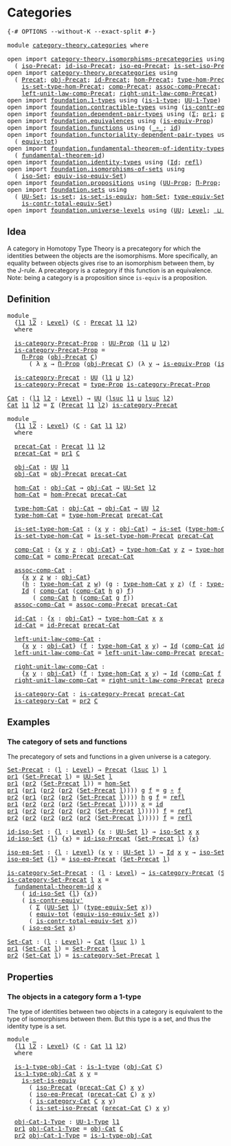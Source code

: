 # Categories

<pre class="Agda"><a id="23" class="Symbol">{-#</a> <a id="27" class="Keyword">OPTIONS</a> <a id="35" class="Pragma">--without-K</a> <a id="47" class="Pragma">--exact-split</a> <a id="61" class="Symbol">#-}</a>

<a id="66" class="Keyword">module</a> <a id="73" href="category-theory.categories.html" class="Module">category-theory.categories</a> <a id="100" class="Keyword">where</a>

<a id="107" class="Keyword">open</a> <a id="112" class="Keyword">import</a> <a id="119" href="category-theory.isomorphisms-precategories.html" class="Module">category-theory.isomorphisms-precategories</a> <a id="162" class="Keyword">using</a>
  <a id="170" class="Symbol">(</a> <a id="172" href="category-theory.isomorphisms-precategories.html#1426" class="Function">iso-Precat</a><a id="182" class="Symbol">;</a> <a id="184" href="category-theory.isomorphisms-precategories.html#2068" class="Function">id-iso-Precat</a><a id="197" class="Symbol">;</a> <a id="199" href="category-theory.isomorphisms-precategories.html#2501" class="Function">iso-eq-Precat</a><a id="212" class="Symbol">;</a> <a id="214" href="category-theory.isomorphisms-precategories.html#4373" class="Function">is-set-iso-Precat</a><a id="231" class="Symbol">)</a>
<a id="233" class="Keyword">open</a> <a id="238" class="Keyword">import</a> <a id="245" href="category-theory.precategories.html" class="Module">category-theory.precategories</a> <a id="275" class="Keyword">using</a>
  <a id="283" class="Symbol">(</a> <a id="285" href="category-theory.precategories.html#2242" class="Function">Precat</a><a id="291" class="Symbol">;</a> <a id="293" href="category-theory.precategories.html#2555" class="Function">obj-Precat</a><a id="303" class="Symbol">;</a> <a id="305" href="category-theory.precategories.html#3789" class="Function">id-Precat</a><a id="314" class="Symbol">;</a> <a id="316" href="category-theory.precategories.html#2600" class="Function">hom-Precat</a><a id="326" class="Symbol">;</a> <a id="328" href="category-theory.precategories.html#2674" class="Function">type-hom-Precat</a><a id="343" class="Symbol">;</a>
    <a id="349" href="category-theory.precategories.html#2772" class="Function">is-set-type-hom-Precat</a><a id="371" class="Symbol">;</a> <a id="373" href="category-theory.precategories.html#3056" class="Function">comp-Precat</a><a id="384" class="Symbol">;</a> <a id="386" href="category-theory.precategories.html#3361" class="Function">assoc-comp-Precat</a><a id="403" class="Symbol">;</a>
    <a id="409" href="category-theory.precategories.html#3884" class="Function">left-unit-law-comp-Precat</a><a id="434" class="Symbol">;</a> <a id="436" href="category-theory.precategories.html#4058" class="Function">right-unit-law-comp-Precat</a><a id="462" class="Symbol">)</a>
<a id="464" class="Keyword">open</a> <a id="469" class="Keyword">import</a> <a id="476" href="foundation.1-types.html" class="Module">foundation.1-types</a> <a id="495" class="Keyword">using</a> <a id="501" class="Symbol">(</a><a id="502" href="foundation-core.1-types.html#654" class="Function">is-1-type</a><a id="511" class="Symbol">;</a> <a id="513" href="foundation-core.1-types.html#720" class="Function">UU-1-Type</a><a id="522" class="Symbol">)</a>
<a id="524" class="Keyword">open</a> <a id="529" class="Keyword">import</a> <a id="536" href="foundation.contractible-types.html" class="Module">foundation.contractible-types</a> <a id="566" class="Keyword">using</a> <a id="572" class="Symbol">(</a><a id="573" href="foundation-core.contractible-types.html#3739" class="Function">is-contr-equiv&#39;</a><a id="588" class="Symbol">)</a>
<a id="590" class="Keyword">open</a> <a id="595" class="Keyword">import</a> <a id="602" href="foundation.dependent-pair-types.html" class="Module">foundation.dependent-pair-types</a> <a id="634" class="Keyword">using</a> <a id="640" class="Symbol">(</a><a id="641" href="foundation-core.dependent-pair-types.html#502" class="Record">Σ</a><a id="642" class="Symbol">;</a> <a id="644" href="foundation-core.dependent-pair-types.html#592" class="Field">pr1</a><a id="647" class="Symbol">;</a> <a id="649" href="foundation-core.dependent-pair-types.html#604" class="Field">pr2</a><a id="652" class="Symbol">)</a>
<a id="654" class="Keyword">open</a> <a id="659" class="Keyword">import</a> <a id="666" href="foundation.equivalences.html" class="Module">foundation.equivalences</a> <a id="690" class="Keyword">using</a> <a id="696" class="Symbol">(</a><a id="697" href="foundation.equivalences.html#13573" class="Function">is-equiv-Prop</a><a id="710" class="Symbol">)</a>
<a id="712" class="Keyword">open</a> <a id="717" class="Keyword">import</a> <a id="724" href="foundation.functions.html" class="Module">foundation.functions</a> <a id="745" class="Keyword">using</a> <a id="751" class="Symbol">(</a><a id="752" href="foundation-core.functions.html#407" class="Function Operator">_∘_</a><a id="755" class="Symbol">;</a> <a id="757" href="foundation-core.functions.html#309" class="Function">id</a><a id="759" class="Symbol">)</a>
<a id="761" class="Keyword">open</a> <a id="766" class="Keyword">import</a> <a id="773" href="foundation.functoriality-dependent-pair-types.html" class="Module">foundation.functoriality-dependent-pair-types</a> <a id="819" class="Keyword">using</a>
  <a id="827" class="Symbol">(</a> <a id="829" href="foundation-core.functoriality-dependent-pair-types.html#6804" class="Function">equiv-tot</a><a id="838" class="Symbol">)</a>
<a id="840" class="Keyword">open</a> <a id="845" class="Keyword">import</a> <a id="852" href="foundation.fundamental-theorem-of-identity-types.html" class="Module">foundation.fundamental-theorem-of-identity-types</a> <a id="901" class="Keyword">using</a>
  <a id="909" class="Symbol">(</a> <a id="911" href="foundation-core.fundamental-theorem-of-identity-types.html#1888" class="Function">fundamental-theorem-id</a><a id="933" class="Symbol">)</a>
<a id="935" class="Keyword">open</a> <a id="940" class="Keyword">import</a> <a id="947" href="foundation.identity-types.html" class="Module">foundation.identity-types</a> <a id="973" class="Keyword">using</a> <a id="979" class="Symbol">(</a><a id="980" href="foundation-core.identity-types.html#641" class="Datatype">Id</a><a id="982" class="Symbol">;</a> <a id="984" href="foundation-core.identity-types.html#694" class="InductiveConstructor">refl</a><a id="988" class="Symbol">)</a>
<a id="990" class="Keyword">open</a> <a id="995" class="Keyword">import</a> <a id="1002" href="foundation.isomorphisms-of-sets.html" class="Module">foundation.isomorphisms-of-sets</a> <a id="1034" class="Keyword">using</a>
  <a id="1042" class="Symbol">(</a> <a id="1044" href="foundation.isomorphisms-of-sets.html#1361" class="Function">iso-Set</a><a id="1051" class="Symbol">;</a> <a id="1053" href="foundation.isomorphisms-of-sets.html#3013" class="Function">equiv-iso-equiv-Set</a><a id="1072" class="Symbol">)</a>
<a id="1074" class="Keyword">open</a> <a id="1079" class="Keyword">import</a> <a id="1086" href="foundation.propositions.html" class="Module">foundation.propositions</a> <a id="1110" class="Keyword">using</a> <a id="1116" class="Symbol">(</a><a id="1117" href="foundation-core.propositions.html#1322" class="Function">UU-Prop</a><a id="1124" class="Symbol">;</a> <a id="1126" href="foundation.propositions.html#1941" class="Function">Π-Prop</a><a id="1132" class="Symbol">;</a> <a id="1134" href="foundation-core.propositions.html#1424" class="Function">type-Prop</a><a id="1143" class="Symbol">)</a>
<a id="1145" class="Keyword">open</a> <a id="1150" class="Keyword">import</a> <a id="1157" href="foundation.sets.html" class="Module">foundation.sets</a> <a id="1173" class="Keyword">using</a>
  <a id="1181" class="Symbol">(</a> <a id="1183" href="foundation-core.sets.html#1177" class="Function">UU-Set</a><a id="1189" class="Symbol">;</a> <a id="1191" href="foundation-core.sets.html#1099" class="Function">is-set</a><a id="1197" class="Symbol">;</a> <a id="1199" href="foundation-core.sets.html#3234" class="Function">is-set-is-equiv</a><a id="1214" class="Symbol">;</a> <a id="1216" href="foundation.sets.html#3908" class="Function">hom-Set</a><a id="1223" class="Symbol">;</a> <a id="1225" href="foundation.sets.html#4543" class="Function">type-equiv-Set</a><a id="1239" class="Symbol">;</a>
    <a id="1245" href="foundation.sets.html#5028" class="Function">is-contr-total-equiv-Set</a><a id="1269" class="Symbol">)</a>
<a id="1271" class="Keyword">open</a> <a id="1276" class="Keyword">import</a> <a id="1283" href="foundation.universe-levels.html" class="Module">foundation.universe-levels</a> <a id="1310" class="Keyword">using</a> <a id="1316" class="Symbol">(</a><a id="1317" href="foundation-core.universe-levels.html#222" class="Primitive">UU</a><a id="1319" class="Symbol">;</a> <a id="1321" href="Agda.Primitive.html#597" class="Postulate">Level</a><a id="1326" class="Symbol">;</a> <a id="1328" href="Agda.Primitive.html#810" class="Primitive Operator">_⊔_</a><a id="1331" class="Symbol">;</a> <a id="1333" href="Agda.Primitive.html#780" class="Primitive">lsuc</a><a id="1337" class="Symbol">)</a>
</pre>
## Idea

A category in Homotopy Type Theory is a precategory for which the identities between the objects are the isomorphisms. More specifically, an equality between objects gives rise to an isomorphism between them, by the J-rule. A precategory is a category if this function is an equivalence. Note: being a category is a proposition since `is-equiv` is a proposition.

## Definition

<pre class="Agda"><a id="1740" class="Keyword">module</a> <a id="1747" href="category-theory.categories.html#1747" class="Module">_</a>
  <a id="1751" class="Symbol">{</a><a id="1752" href="category-theory.categories.html#1752" class="Bound">l1</a> <a id="1755" href="category-theory.categories.html#1755" class="Bound">l2</a> <a id="1758" class="Symbol">:</a> <a id="1760" href="Agda.Primitive.html#597" class="Postulate">Level</a><a id="1765" class="Symbol">}</a> <a id="1767" class="Symbol">(</a><a id="1768" href="category-theory.categories.html#1768" class="Bound">C</a> <a id="1770" class="Symbol">:</a> <a id="1772" href="category-theory.precategories.html#2242" class="Function">Precat</a> <a id="1779" href="category-theory.categories.html#1752" class="Bound">l1</a> <a id="1782" href="category-theory.categories.html#1755" class="Bound">l2</a><a id="1784" class="Symbol">)</a>
  <a id="1788" class="Keyword">where</a>

  <a id="1797" href="category-theory.categories.html#1797" class="Function">is-category-Precat-Prop</a> <a id="1821" class="Symbol">:</a> <a id="1823" href="foundation-core.propositions.html#1322" class="Function">UU-Prop</a> <a id="1831" class="Symbol">(</a><a id="1832" href="category-theory.categories.html#1752" class="Bound">l1</a> <a id="1835" href="Agda.Primitive.html#810" class="Primitive Operator">⊔</a> <a id="1837" href="category-theory.categories.html#1755" class="Bound">l2</a><a id="1839" class="Symbol">)</a>
  <a id="1843" href="category-theory.categories.html#1797" class="Function">is-category-Precat-Prop</a> <a id="1867" class="Symbol">=</a>
    <a id="1873" href="foundation.propositions.html#1941" class="Function">Π-Prop</a> <a id="1880" class="Symbol">(</a><a id="1881" href="category-theory.precategories.html#2555" class="Function">obj-Precat</a> <a id="1892" href="category-theory.categories.html#1768" class="Bound">C</a><a id="1893" class="Symbol">)</a>
      <a id="1901" class="Symbol">(</a> <a id="1903" class="Symbol">λ</a> <a id="1905" href="category-theory.categories.html#1905" class="Bound">x</a> <a id="1907" class="Symbol">→</a> <a id="1909" href="foundation.propositions.html#1941" class="Function">Π-Prop</a> <a id="1916" class="Symbol">(</a><a id="1917" href="category-theory.precategories.html#2555" class="Function">obj-Precat</a> <a id="1928" href="category-theory.categories.html#1768" class="Bound">C</a><a id="1929" class="Symbol">)</a> <a id="1931" class="Symbol">(λ</a> <a id="1934" href="category-theory.categories.html#1934" class="Bound">y</a> <a id="1936" class="Symbol">→</a> <a id="1938" href="foundation.equivalences.html#13573" class="Function">is-equiv-Prop</a> <a id="1952" class="Symbol">(</a><a id="1953" href="category-theory.isomorphisms-precategories.html#2501" class="Function">iso-eq-Precat</a> <a id="1967" href="category-theory.categories.html#1768" class="Bound">C</a> <a id="1969" href="category-theory.categories.html#1905" class="Bound">x</a> <a id="1971" href="category-theory.categories.html#1934" class="Bound">y</a><a id="1972" class="Symbol">)))</a>

  <a id="1979" href="category-theory.categories.html#1979" class="Function">is-category-Precat</a> <a id="1998" class="Symbol">:</a> <a id="2000" href="foundation-core.universe-levels.html#222" class="Primitive">UU</a> <a id="2003" class="Symbol">(</a><a id="2004" href="category-theory.categories.html#1752" class="Bound">l1</a> <a id="2007" href="Agda.Primitive.html#810" class="Primitive Operator">⊔</a> <a id="2009" href="category-theory.categories.html#1755" class="Bound">l2</a><a id="2011" class="Symbol">)</a>
  <a id="2015" href="category-theory.categories.html#1979" class="Function">is-category-Precat</a> <a id="2034" class="Symbol">=</a> <a id="2036" href="foundation-core.propositions.html#1424" class="Function">type-Prop</a> <a id="2046" href="category-theory.categories.html#1797" class="Function">is-category-Precat-Prop</a>

<a id="Cat"></a><a id="2071" href="category-theory.categories.html#2071" class="Function">Cat</a> <a id="2075" class="Symbol">:</a> <a id="2077" class="Symbol">(</a><a id="2078" href="category-theory.categories.html#2078" class="Bound">l1</a> <a id="2081" href="category-theory.categories.html#2081" class="Bound">l2</a> <a id="2084" class="Symbol">:</a> <a id="2086" href="Agda.Primitive.html#597" class="Postulate">Level</a><a id="2091" class="Symbol">)</a> <a id="2093" class="Symbol">→</a> <a id="2095" href="foundation-core.universe-levels.html#222" class="Primitive">UU</a> <a id="2098" class="Symbol">(</a><a id="2099" href="Agda.Primitive.html#780" class="Primitive">lsuc</a> <a id="2104" href="category-theory.categories.html#2078" class="Bound">l1</a> <a id="2107" href="Agda.Primitive.html#810" class="Primitive Operator">⊔</a> <a id="2109" href="Agda.Primitive.html#780" class="Primitive">lsuc</a> <a id="2114" href="category-theory.categories.html#2081" class="Bound">l2</a><a id="2116" class="Symbol">)</a>
<a id="2118" href="category-theory.categories.html#2071" class="Function">Cat</a> <a id="2122" href="category-theory.categories.html#2122" class="Bound">l1</a> <a id="2125" href="category-theory.categories.html#2125" class="Bound">l2</a> <a id="2128" class="Symbol">=</a> <a id="2130" href="foundation-core.dependent-pair-types.html#502" class="Record">Σ</a> <a id="2132" class="Symbol">(</a><a id="2133" href="category-theory.precategories.html#2242" class="Function">Precat</a> <a id="2140" href="category-theory.categories.html#2122" class="Bound">l1</a> <a id="2143" href="category-theory.categories.html#2125" class="Bound">l2</a><a id="2145" class="Symbol">)</a> <a id="2147" href="category-theory.categories.html#1979" class="Function">is-category-Precat</a>

<a id="2167" class="Keyword">module</a> <a id="2174" href="category-theory.categories.html#2174" class="Module">_</a>
  <a id="2178" class="Symbol">{</a><a id="2179" href="category-theory.categories.html#2179" class="Bound">l1</a> <a id="2182" href="category-theory.categories.html#2182" class="Bound">l2</a> <a id="2185" class="Symbol">:</a> <a id="2187" href="Agda.Primitive.html#597" class="Postulate">Level</a><a id="2192" class="Symbol">}</a> <a id="2194" class="Symbol">(</a><a id="2195" href="category-theory.categories.html#2195" class="Bound">C</a> <a id="2197" class="Symbol">:</a> <a id="2199" href="category-theory.categories.html#2071" class="Function">Cat</a> <a id="2203" href="category-theory.categories.html#2179" class="Bound">l1</a> <a id="2206" href="category-theory.categories.html#2182" class="Bound">l2</a><a id="2208" class="Symbol">)</a>
  <a id="2212" class="Keyword">where</a>

  <a id="2221" href="category-theory.categories.html#2221" class="Function">precat-Cat</a> <a id="2232" class="Symbol">:</a> <a id="2234" href="category-theory.precategories.html#2242" class="Function">Precat</a> <a id="2241" href="category-theory.categories.html#2179" class="Bound">l1</a> <a id="2244" href="category-theory.categories.html#2182" class="Bound">l2</a>
  <a id="2249" href="category-theory.categories.html#2221" class="Function">precat-Cat</a> <a id="2260" class="Symbol">=</a> <a id="2262" href="foundation-core.dependent-pair-types.html#592" class="Field">pr1</a> <a id="2266" href="category-theory.categories.html#2195" class="Bound">C</a>

  <a id="2271" href="category-theory.categories.html#2271" class="Function">obj-Cat</a> <a id="2279" class="Symbol">:</a> <a id="2281" href="foundation-core.universe-levels.html#222" class="Primitive">UU</a> <a id="2284" href="category-theory.categories.html#2179" class="Bound">l1</a>
  <a id="2289" href="category-theory.categories.html#2271" class="Function">obj-Cat</a> <a id="2297" class="Symbol">=</a> <a id="2299" href="category-theory.precategories.html#2555" class="Function">obj-Precat</a> <a id="2310" href="category-theory.categories.html#2221" class="Function">precat-Cat</a>

  <a id="2324" href="category-theory.categories.html#2324" class="Function">hom-Cat</a> <a id="2332" class="Symbol">:</a> <a id="2334" href="category-theory.categories.html#2271" class="Function">obj-Cat</a> <a id="2342" class="Symbol">→</a> <a id="2344" href="category-theory.categories.html#2271" class="Function">obj-Cat</a> <a id="2352" class="Symbol">→</a> <a id="2354" href="foundation-core.sets.html#1177" class="Function">UU-Set</a> <a id="2361" href="category-theory.categories.html#2182" class="Bound">l2</a>
  <a id="2366" href="category-theory.categories.html#2324" class="Function">hom-Cat</a> <a id="2374" class="Symbol">=</a> <a id="2376" href="category-theory.precategories.html#2600" class="Function">hom-Precat</a> <a id="2387" href="category-theory.categories.html#2221" class="Function">precat-Cat</a>

  <a id="2401" href="category-theory.categories.html#2401" class="Function">type-hom-Cat</a> <a id="2414" class="Symbol">:</a> <a id="2416" href="category-theory.categories.html#2271" class="Function">obj-Cat</a> <a id="2424" class="Symbol">→</a> <a id="2426" href="category-theory.categories.html#2271" class="Function">obj-Cat</a> <a id="2434" class="Symbol">→</a> <a id="2436" href="foundation-core.universe-levels.html#222" class="Primitive">UU</a> <a id="2439" href="category-theory.categories.html#2182" class="Bound">l2</a>
  <a id="2444" href="category-theory.categories.html#2401" class="Function">type-hom-Cat</a> <a id="2457" class="Symbol">=</a> <a id="2459" href="category-theory.precategories.html#2674" class="Function">type-hom-Precat</a> <a id="2475" href="category-theory.categories.html#2221" class="Function">precat-Cat</a>

  <a id="2489" href="category-theory.categories.html#2489" class="Function">is-set-type-hom-Cat</a> <a id="2509" class="Symbol">:</a> <a id="2511" class="Symbol">(</a><a id="2512" href="category-theory.categories.html#2512" class="Bound">x</a> <a id="2514" href="category-theory.categories.html#2514" class="Bound">y</a> <a id="2516" class="Symbol">:</a> <a id="2518" href="category-theory.categories.html#2271" class="Function">obj-Cat</a><a id="2525" class="Symbol">)</a> <a id="2527" class="Symbol">→</a> <a id="2529" href="foundation-core.sets.html#1099" class="Function">is-set</a> <a id="2536" class="Symbol">(</a><a id="2537" href="category-theory.categories.html#2401" class="Function">type-hom-Cat</a> <a id="2550" href="category-theory.categories.html#2512" class="Bound">x</a> <a id="2552" href="category-theory.categories.html#2514" class="Bound">y</a><a id="2553" class="Symbol">)</a>
  <a id="2557" href="category-theory.categories.html#2489" class="Function">is-set-type-hom-Cat</a> <a id="2577" class="Symbol">=</a> <a id="2579" href="category-theory.precategories.html#2772" class="Function">is-set-type-hom-Precat</a> <a id="2602" href="category-theory.categories.html#2221" class="Function">precat-Cat</a>

  <a id="2616" href="category-theory.categories.html#2616" class="Function">comp-Cat</a> <a id="2625" class="Symbol">:</a> <a id="2627" class="Symbol">{</a><a id="2628" href="category-theory.categories.html#2628" class="Bound">x</a> <a id="2630" href="category-theory.categories.html#2630" class="Bound">y</a> <a id="2632" href="category-theory.categories.html#2632" class="Bound">z</a> <a id="2634" class="Symbol">:</a> <a id="2636" href="category-theory.categories.html#2271" class="Function">obj-Cat</a><a id="2643" class="Symbol">}</a> <a id="2645" class="Symbol">→</a> <a id="2647" href="category-theory.categories.html#2401" class="Function">type-hom-Cat</a> <a id="2660" href="category-theory.categories.html#2630" class="Bound">y</a> <a id="2662" href="category-theory.categories.html#2632" class="Bound">z</a> <a id="2664" class="Symbol">→</a> <a id="2666" href="category-theory.categories.html#2401" class="Function">type-hom-Cat</a> <a id="2679" href="category-theory.categories.html#2628" class="Bound">x</a> <a id="2681" href="category-theory.categories.html#2630" class="Bound">y</a> <a id="2683" class="Symbol">→</a> <a id="2685" href="category-theory.categories.html#2401" class="Function">type-hom-Cat</a> <a id="2698" href="category-theory.categories.html#2628" class="Bound">x</a> <a id="2700" href="category-theory.categories.html#2632" class="Bound">z</a>
  <a id="2704" href="category-theory.categories.html#2616" class="Function">comp-Cat</a> <a id="2713" class="Symbol">=</a> <a id="2715" href="category-theory.precategories.html#3056" class="Function">comp-Precat</a> <a id="2727" href="category-theory.categories.html#2221" class="Function">precat-Cat</a>

  <a id="2741" href="category-theory.categories.html#2741" class="Function">assoc-comp-Cat</a> <a id="2756" class="Symbol">:</a>
    <a id="2762" class="Symbol">{</a><a id="2763" href="category-theory.categories.html#2763" class="Bound">x</a> <a id="2765" href="category-theory.categories.html#2765" class="Bound">y</a> <a id="2767" href="category-theory.categories.html#2767" class="Bound">z</a> <a id="2769" href="category-theory.categories.html#2769" class="Bound">w</a> <a id="2771" class="Symbol">:</a> <a id="2773" href="category-theory.categories.html#2271" class="Function">obj-Cat</a><a id="2780" class="Symbol">}</a>
    <a id="2786" class="Symbol">(</a><a id="2787" href="category-theory.categories.html#2787" class="Bound">h</a> <a id="2789" class="Symbol">:</a> <a id="2791" href="category-theory.categories.html#2401" class="Function">type-hom-Cat</a> <a id="2804" href="category-theory.categories.html#2767" class="Bound">z</a> <a id="2806" href="category-theory.categories.html#2769" class="Bound">w</a><a id="2807" class="Symbol">)</a> <a id="2809" class="Symbol">(</a><a id="2810" href="category-theory.categories.html#2810" class="Bound">g</a> <a id="2812" class="Symbol">:</a> <a id="2814" href="category-theory.categories.html#2401" class="Function">type-hom-Cat</a> <a id="2827" href="category-theory.categories.html#2765" class="Bound">y</a> <a id="2829" href="category-theory.categories.html#2767" class="Bound">z</a><a id="2830" class="Symbol">)</a> <a id="2832" class="Symbol">(</a><a id="2833" href="category-theory.categories.html#2833" class="Bound">f</a> <a id="2835" class="Symbol">:</a> <a id="2837" href="category-theory.categories.html#2401" class="Function">type-hom-Cat</a> <a id="2850" href="category-theory.categories.html#2763" class="Bound">x</a> <a id="2852" href="category-theory.categories.html#2765" class="Bound">y</a><a id="2853" class="Symbol">)</a> <a id="2855" class="Symbol">→</a>
    <a id="2861" href="foundation-core.identity-types.html#641" class="Datatype">Id</a> <a id="2864" class="Symbol">(</a> <a id="2866" href="category-theory.categories.html#2616" class="Function">comp-Cat</a> <a id="2875" class="Symbol">(</a><a id="2876" href="category-theory.categories.html#2616" class="Function">comp-Cat</a> <a id="2885" href="category-theory.categories.html#2787" class="Bound">h</a> <a id="2887" href="category-theory.categories.html#2810" class="Bound">g</a><a id="2888" class="Symbol">)</a> <a id="2890" href="category-theory.categories.html#2833" class="Bound">f</a><a id="2891" class="Symbol">)</a>
       <a id="2900" class="Symbol">(</a> <a id="2902" href="category-theory.categories.html#2616" class="Function">comp-Cat</a> <a id="2911" href="category-theory.categories.html#2787" class="Bound">h</a> <a id="2913" class="Symbol">(</a><a id="2914" href="category-theory.categories.html#2616" class="Function">comp-Cat</a> <a id="2923" href="category-theory.categories.html#2810" class="Bound">g</a> <a id="2925" href="category-theory.categories.html#2833" class="Bound">f</a><a id="2926" class="Symbol">))</a>
  <a id="2931" href="category-theory.categories.html#2741" class="Function">assoc-comp-Cat</a> <a id="2946" class="Symbol">=</a> <a id="2948" href="category-theory.precategories.html#3361" class="Function">assoc-comp-Precat</a> <a id="2966" href="category-theory.categories.html#2221" class="Function">precat-Cat</a>

  <a id="2980" href="category-theory.categories.html#2980" class="Function">id-Cat</a> <a id="2987" class="Symbol">:</a> <a id="2989" class="Symbol">{</a><a id="2990" href="category-theory.categories.html#2990" class="Bound">x</a> <a id="2992" class="Symbol">:</a> <a id="2994" href="category-theory.categories.html#2271" class="Function">obj-Cat</a><a id="3001" class="Symbol">}</a> <a id="3003" class="Symbol">→</a> <a id="3005" href="category-theory.categories.html#2401" class="Function">type-hom-Cat</a> <a id="3018" href="category-theory.categories.html#2990" class="Bound">x</a> <a id="3020" href="category-theory.categories.html#2990" class="Bound">x</a>
  <a id="3024" href="category-theory.categories.html#2980" class="Function">id-Cat</a> <a id="3031" class="Symbol">=</a> <a id="3033" href="category-theory.precategories.html#3789" class="Function">id-Precat</a> <a id="3043" href="category-theory.categories.html#2221" class="Function">precat-Cat</a>

  <a id="3057" href="category-theory.categories.html#3057" class="Function">left-unit-law-comp-Cat</a> <a id="3080" class="Symbol">:</a>
    <a id="3086" class="Symbol">{</a><a id="3087" href="category-theory.categories.html#3087" class="Bound">x</a> <a id="3089" href="category-theory.categories.html#3089" class="Bound">y</a> <a id="3091" class="Symbol">:</a> <a id="3093" href="category-theory.categories.html#2271" class="Function">obj-Cat</a><a id="3100" class="Symbol">}</a> <a id="3102" class="Symbol">(</a><a id="3103" href="category-theory.categories.html#3103" class="Bound">f</a> <a id="3105" class="Symbol">:</a> <a id="3107" href="category-theory.categories.html#2401" class="Function">type-hom-Cat</a> <a id="3120" href="category-theory.categories.html#3087" class="Bound">x</a> <a id="3122" href="category-theory.categories.html#3089" class="Bound">y</a><a id="3123" class="Symbol">)</a> <a id="3125" class="Symbol">→</a> <a id="3127" href="foundation-core.identity-types.html#641" class="Datatype">Id</a> <a id="3130" class="Symbol">(</a><a id="3131" href="category-theory.categories.html#2616" class="Function">comp-Cat</a> <a id="3140" href="category-theory.categories.html#2980" class="Function">id-Cat</a> <a id="3147" href="category-theory.categories.html#3103" class="Bound">f</a><a id="3148" class="Symbol">)</a> <a id="3150" href="category-theory.categories.html#3103" class="Bound">f</a>
  <a id="3154" href="category-theory.categories.html#3057" class="Function">left-unit-law-comp-Cat</a> <a id="3177" class="Symbol">=</a> <a id="3179" href="category-theory.precategories.html#3884" class="Function">left-unit-law-comp-Precat</a> <a id="3205" href="category-theory.categories.html#2221" class="Function">precat-Cat</a>

  <a id="3219" href="category-theory.categories.html#3219" class="Function">right-unit-law-comp-Cat</a> <a id="3243" class="Symbol">:</a>
    <a id="3249" class="Symbol">{</a><a id="3250" href="category-theory.categories.html#3250" class="Bound">x</a> <a id="3252" href="category-theory.categories.html#3252" class="Bound">y</a> <a id="3254" class="Symbol">:</a> <a id="3256" href="category-theory.categories.html#2271" class="Function">obj-Cat</a><a id="3263" class="Symbol">}</a> <a id="3265" class="Symbol">(</a><a id="3266" href="category-theory.categories.html#3266" class="Bound">f</a> <a id="3268" class="Symbol">:</a> <a id="3270" href="category-theory.categories.html#2401" class="Function">type-hom-Cat</a> <a id="3283" href="category-theory.categories.html#3250" class="Bound">x</a> <a id="3285" href="category-theory.categories.html#3252" class="Bound">y</a><a id="3286" class="Symbol">)</a> <a id="3288" class="Symbol">→</a> <a id="3290" href="foundation-core.identity-types.html#641" class="Datatype">Id</a> <a id="3293" class="Symbol">(</a><a id="3294" href="category-theory.categories.html#2616" class="Function">comp-Cat</a> <a id="3303" href="category-theory.categories.html#3266" class="Bound">f</a> <a id="3305" href="category-theory.categories.html#2980" class="Function">id-Cat</a><a id="3311" class="Symbol">)</a> <a id="3313" href="category-theory.categories.html#3266" class="Bound">f</a>
  <a id="3317" href="category-theory.categories.html#3219" class="Function">right-unit-law-comp-Cat</a> <a id="3341" class="Symbol">=</a> <a id="3343" href="category-theory.precategories.html#4058" class="Function">right-unit-law-comp-Precat</a> <a id="3370" href="category-theory.categories.html#2221" class="Function">precat-Cat</a>

  <a id="3384" href="category-theory.categories.html#3384" class="Function">is-category-Cat</a> <a id="3400" class="Symbol">:</a> <a id="3402" href="category-theory.categories.html#1979" class="Function">is-category-Precat</a> <a id="3421" href="category-theory.categories.html#2221" class="Function">precat-Cat</a>
  <a id="3434" href="category-theory.categories.html#3384" class="Function">is-category-Cat</a> <a id="3450" class="Symbol">=</a> <a id="3452" href="foundation-core.dependent-pair-types.html#604" class="Field">pr2</a> <a id="3456" href="category-theory.categories.html#2195" class="Bound">C</a>
</pre>
## Examples

### The category of sets and functions

The precategory of sets and functions in a given universe is a category.

<pre class="Agda"><a id="Set-Precat"></a><a id="3598" href="category-theory.categories.html#3598" class="Function">Set-Precat</a> <a id="3609" class="Symbol">:</a> <a id="3611" class="Symbol">(</a><a id="3612" href="category-theory.categories.html#3612" class="Bound">l</a> <a id="3614" class="Symbol">:</a> <a id="3616" href="Agda.Primitive.html#597" class="Postulate">Level</a><a id="3621" class="Symbol">)</a> <a id="3623" class="Symbol">→</a> <a id="3625" href="category-theory.precategories.html#2242" class="Function">Precat</a> <a id="3632" class="Symbol">(</a><a id="3633" href="Agda.Primitive.html#780" class="Primitive">lsuc</a> <a id="3638" href="category-theory.categories.html#3612" class="Bound">l</a><a id="3639" class="Symbol">)</a> <a id="3641" href="category-theory.categories.html#3612" class="Bound">l</a>
<a id="3643" href="foundation-core.dependent-pair-types.html#592" class="Field">pr1</a> <a id="3647" class="Symbol">(</a><a id="3648" href="category-theory.categories.html#3598" class="Function">Set-Precat</a> <a id="3659" href="category-theory.categories.html#3659" class="Bound">l</a><a id="3660" class="Symbol">)</a> <a id="3662" class="Symbol">=</a> <a id="3664" href="foundation-core.sets.html#1177" class="Function">UU-Set</a> <a id="3671" href="category-theory.categories.html#3659" class="Bound">l</a>
<a id="3673" href="foundation-core.dependent-pair-types.html#592" class="Field">pr1</a> <a id="3677" class="Symbol">(</a><a id="3678" href="foundation-core.dependent-pair-types.html#604" class="Field">pr2</a> <a id="3682" class="Symbol">(</a><a id="3683" href="category-theory.categories.html#3598" class="Function">Set-Precat</a> <a id="3694" href="category-theory.categories.html#3694" class="Bound">l</a><a id="3695" class="Symbol">))</a> <a id="3698" class="Symbol">=</a> <a id="3700" href="foundation.sets.html#3908" class="Function">hom-Set</a>
<a id="3708" href="foundation-core.dependent-pair-types.html#592" class="Field">pr1</a> <a id="3712" class="Symbol">(</a><a id="3713" href="foundation-core.dependent-pair-types.html#592" class="Field">pr1</a> <a id="3717" class="Symbol">(</a><a id="3718" href="foundation-core.dependent-pair-types.html#604" class="Field">pr2</a> <a id="3722" class="Symbol">(</a><a id="3723" href="foundation-core.dependent-pair-types.html#604" class="Field">pr2</a> <a id="3727" class="Symbol">(</a><a id="3728" href="category-theory.categories.html#3598" class="Function">Set-Precat</a> <a id="3739" href="category-theory.categories.html#3739" class="Bound">l</a><a id="3740" class="Symbol">))))</a> <a id="3745" href="category-theory.categories.html#3745" class="Bound">g</a> <a id="3747" href="category-theory.categories.html#3747" class="Bound">f</a> <a id="3749" class="Symbol">=</a> <a id="3751" href="category-theory.categories.html#3745" class="Bound">g</a> <a id="3753" href="foundation-core.functions.html#407" class="Function Operator">∘</a> <a id="3755" href="category-theory.categories.html#3747" class="Bound">f</a>
<a id="3757" href="foundation-core.dependent-pair-types.html#604" class="Field">pr2</a> <a id="3761" class="Symbol">(</a><a id="3762" href="foundation-core.dependent-pair-types.html#592" class="Field">pr1</a> <a id="3766" class="Symbol">(</a><a id="3767" href="foundation-core.dependent-pair-types.html#604" class="Field">pr2</a> <a id="3771" class="Symbol">(</a><a id="3772" href="foundation-core.dependent-pair-types.html#604" class="Field">pr2</a> <a id="3776" class="Symbol">(</a><a id="3777" href="category-theory.categories.html#3598" class="Function">Set-Precat</a> <a id="3788" href="category-theory.categories.html#3788" class="Bound">l</a><a id="3789" class="Symbol">))))</a> <a id="3794" href="category-theory.categories.html#3794" class="Bound">h</a> <a id="3796" href="category-theory.categories.html#3796" class="Bound">g</a> <a id="3798" href="category-theory.categories.html#3798" class="Bound">f</a> <a id="3800" class="Symbol">=</a> <a id="3802" href="foundation-core.identity-types.html#694" class="InductiveConstructor">refl</a>
<a id="3807" href="foundation-core.dependent-pair-types.html#592" class="Field">pr1</a> <a id="3811" class="Symbol">(</a><a id="3812" href="foundation-core.dependent-pair-types.html#604" class="Field">pr2</a> <a id="3816" class="Symbol">(</a><a id="3817" href="foundation-core.dependent-pair-types.html#604" class="Field">pr2</a> <a id="3821" class="Symbol">(</a><a id="3822" href="foundation-core.dependent-pair-types.html#604" class="Field">pr2</a> <a id="3826" class="Symbol">(</a><a id="3827" href="category-theory.categories.html#3598" class="Function">Set-Precat</a> <a id="3838" href="category-theory.categories.html#3838" class="Bound">l</a><a id="3839" class="Symbol">))))</a> <a id="3844" href="category-theory.categories.html#3844" class="Bound">x</a> <a id="3846" class="Symbol">=</a> <a id="3848" href="foundation-core.functions.html#309" class="Function">id</a>
<a id="3851" href="foundation-core.dependent-pair-types.html#592" class="Field">pr1</a> <a id="3855" class="Symbol">(</a><a id="3856" href="foundation-core.dependent-pair-types.html#604" class="Field">pr2</a> <a id="3860" class="Symbol">(</a><a id="3861" href="foundation-core.dependent-pair-types.html#604" class="Field">pr2</a> <a id="3865" class="Symbol">(</a><a id="3866" href="foundation-core.dependent-pair-types.html#604" class="Field">pr2</a> <a id="3870" class="Symbol">(</a><a id="3871" href="foundation-core.dependent-pair-types.html#604" class="Field">pr2</a> <a id="3875" class="Symbol">(</a><a id="3876" href="category-theory.categories.html#3598" class="Function">Set-Precat</a> <a id="3887" href="category-theory.categories.html#3887" class="Bound">l</a><a id="3888" class="Symbol">)))))</a> <a id="3894" href="category-theory.categories.html#3894" class="Bound">f</a> <a id="3896" class="Symbol">=</a> <a id="3898" href="foundation-core.identity-types.html#694" class="InductiveConstructor">refl</a>
<a id="3903" href="foundation-core.dependent-pair-types.html#604" class="Field">pr2</a> <a id="3907" class="Symbol">(</a><a id="3908" href="foundation-core.dependent-pair-types.html#604" class="Field">pr2</a> <a id="3912" class="Symbol">(</a><a id="3913" href="foundation-core.dependent-pair-types.html#604" class="Field">pr2</a> <a id="3917" class="Symbol">(</a><a id="3918" href="foundation-core.dependent-pair-types.html#604" class="Field">pr2</a> <a id="3922" class="Symbol">(</a><a id="3923" href="foundation-core.dependent-pair-types.html#604" class="Field">pr2</a> <a id="3927" class="Symbol">(</a><a id="3928" href="category-theory.categories.html#3598" class="Function">Set-Precat</a> <a id="3939" href="category-theory.categories.html#3939" class="Bound">l</a><a id="3940" class="Symbol">)))))</a> <a id="3946" href="category-theory.categories.html#3946" class="Bound">f</a> <a id="3948" class="Symbol">=</a> <a id="3950" href="foundation-core.identity-types.html#694" class="InductiveConstructor">refl</a>

<a id="id-iso-Set"></a><a id="3956" href="category-theory.categories.html#3956" class="Function">id-iso-Set</a> <a id="3967" class="Symbol">:</a> <a id="3969" class="Symbol">{</a><a id="3970" href="category-theory.categories.html#3970" class="Bound">l</a> <a id="3972" class="Symbol">:</a> <a id="3974" href="Agda.Primitive.html#597" class="Postulate">Level</a><a id="3979" class="Symbol">}</a> <a id="3981" class="Symbol">{</a><a id="3982" href="category-theory.categories.html#3982" class="Bound">x</a> <a id="3984" class="Symbol">:</a> <a id="3986" href="foundation-core.sets.html#1177" class="Function">UU-Set</a> <a id="3993" href="category-theory.categories.html#3970" class="Bound">l</a><a id="3994" class="Symbol">}</a> <a id="3996" class="Symbol">→</a> <a id="3998" href="foundation.isomorphisms-of-sets.html#1361" class="Function">iso-Set</a> <a id="4006" href="category-theory.categories.html#3982" class="Bound">x</a> <a id="4008" href="category-theory.categories.html#3982" class="Bound">x</a>
<a id="4010" href="category-theory.categories.html#3956" class="Function">id-iso-Set</a> <a id="4021" class="Symbol">{</a><a id="4022" href="category-theory.categories.html#4022" class="Bound">l</a><a id="4023" class="Symbol">}</a> <a id="4025" class="Symbol">{</a><a id="4026" href="category-theory.categories.html#4026" class="Bound">x</a><a id="4027" class="Symbol">}</a> <a id="4029" class="Symbol">=</a> <a id="4031" href="category-theory.isomorphisms-precategories.html#2068" class="Function">id-iso-Precat</a> <a id="4045" class="Symbol">(</a><a id="4046" href="category-theory.categories.html#3598" class="Function">Set-Precat</a> <a id="4057" href="category-theory.categories.html#4022" class="Bound">l</a><a id="4058" class="Symbol">)</a> <a id="4060" class="Symbol">{</a><a id="4061" href="category-theory.categories.html#4026" class="Bound">x</a><a id="4062" class="Symbol">}</a>

<a id="iso-eq-Set"></a><a id="4065" href="category-theory.categories.html#4065" class="Function">iso-eq-Set</a> <a id="4076" class="Symbol">:</a> <a id="4078" class="Symbol">{</a><a id="4079" href="category-theory.categories.html#4079" class="Bound">l</a> <a id="4081" class="Symbol">:</a> <a id="4083" href="Agda.Primitive.html#597" class="Postulate">Level</a><a id="4088" class="Symbol">}</a> <a id="4090" class="Symbol">(</a><a id="4091" href="category-theory.categories.html#4091" class="Bound">x</a> <a id="4093" href="category-theory.categories.html#4093" class="Bound">y</a> <a id="4095" class="Symbol">:</a> <a id="4097" href="foundation-core.sets.html#1177" class="Function">UU-Set</a> <a id="4104" href="category-theory.categories.html#4079" class="Bound">l</a><a id="4105" class="Symbol">)</a> <a id="4107" class="Symbol">→</a> <a id="4109" href="foundation-core.identity-types.html#641" class="Datatype">Id</a> <a id="4112" href="category-theory.categories.html#4091" class="Bound">x</a> <a id="4114" href="category-theory.categories.html#4093" class="Bound">y</a> <a id="4116" class="Symbol">→</a> <a id="4118" href="foundation.isomorphisms-of-sets.html#1361" class="Function">iso-Set</a> <a id="4126" href="category-theory.categories.html#4091" class="Bound">x</a> <a id="4128" href="category-theory.categories.html#4093" class="Bound">y</a>
<a id="4130" href="category-theory.categories.html#4065" class="Function">iso-eq-Set</a> <a id="4141" class="Symbol">{</a><a id="4142" href="category-theory.categories.html#4142" class="Bound">l</a><a id="4143" class="Symbol">}</a> <a id="4145" class="Symbol">=</a> <a id="4147" href="category-theory.isomorphisms-precategories.html#2501" class="Function">iso-eq-Precat</a> <a id="4161" class="Symbol">(</a><a id="4162" href="category-theory.categories.html#3598" class="Function">Set-Precat</a> <a id="4173" href="category-theory.categories.html#4142" class="Bound">l</a><a id="4174" class="Symbol">)</a>

<a id="is-category-Set-Precat"></a><a id="4177" href="category-theory.categories.html#4177" class="Function">is-category-Set-Precat</a> <a id="4200" class="Symbol">:</a> <a id="4202" class="Symbol">(</a><a id="4203" href="category-theory.categories.html#4203" class="Bound">l</a> <a id="4205" class="Symbol">:</a> <a id="4207" href="Agda.Primitive.html#597" class="Postulate">Level</a><a id="4212" class="Symbol">)</a> <a id="4214" class="Symbol">→</a> <a id="4216" href="category-theory.categories.html#1979" class="Function">is-category-Precat</a> <a id="4235" class="Symbol">(</a><a id="4236" href="category-theory.categories.html#3598" class="Function">Set-Precat</a> <a id="4247" href="category-theory.categories.html#4203" class="Bound">l</a><a id="4248" class="Symbol">)</a>
<a id="4250" href="category-theory.categories.html#4177" class="Function">is-category-Set-Precat</a> <a id="4273" href="category-theory.categories.html#4273" class="Bound">l</a> <a id="4275" href="category-theory.categories.html#4275" class="Bound">x</a> <a id="4277" class="Symbol">=</a>
  <a id="4281" href="foundation-core.fundamental-theorem-of-identity-types.html#1888" class="Function">fundamental-theorem-id</a> <a id="4304" href="category-theory.categories.html#4275" class="Bound">x</a>
    <a id="4310" class="Symbol">(</a> <a id="4312" href="category-theory.categories.html#3956" class="Function">id-iso-Set</a> <a id="4323" class="Symbol">{</a><a id="4324" href="category-theory.categories.html#4273" class="Bound">l</a><a id="4325" class="Symbol">}</a> <a id="4327" class="Symbol">{</a><a id="4328" href="category-theory.categories.html#4275" class="Bound">x</a><a id="4329" class="Symbol">})</a>
    <a id="4336" class="Symbol">(</a> <a id="4338" href="foundation-core.contractible-types.html#3739" class="Function">is-contr-equiv&#39;</a>
      <a id="4360" class="Symbol">(</a> <a id="4362" href="foundation-core.dependent-pair-types.html#502" class="Record">Σ</a> <a id="4364" class="Symbol">(</a><a id="4365" href="foundation-core.sets.html#1177" class="Function">UU-Set</a> <a id="4372" href="category-theory.categories.html#4273" class="Bound">l</a><a id="4373" class="Symbol">)</a> <a id="4375" class="Symbol">(</a><a id="4376" href="foundation.sets.html#4543" class="Function">type-equiv-Set</a> <a id="4391" href="category-theory.categories.html#4275" class="Bound">x</a><a id="4392" class="Symbol">))</a>
      <a id="4401" class="Symbol">(</a> <a id="4403" href="foundation-core.functoriality-dependent-pair-types.html#6804" class="Function">equiv-tot</a> <a id="4413" class="Symbol">(</a><a id="4414" href="foundation.isomorphisms-of-sets.html#3013" class="Function">equiv-iso-equiv-Set</a> <a id="4434" href="category-theory.categories.html#4275" class="Bound">x</a><a id="4435" class="Symbol">))</a>
      <a id="4444" class="Symbol">(</a> <a id="4446" href="foundation.sets.html#5028" class="Function">is-contr-total-equiv-Set</a> <a id="4471" href="category-theory.categories.html#4275" class="Bound">x</a><a id="4472" class="Symbol">))</a>
    <a id="4479" class="Symbol">(</a> <a id="4481" href="category-theory.categories.html#4065" class="Function">iso-eq-Set</a> <a id="4492" href="category-theory.categories.html#4275" class="Bound">x</a><a id="4493" class="Symbol">)</a>

<a id="Set-Cat"></a><a id="4496" href="category-theory.categories.html#4496" class="Function">Set-Cat</a> <a id="4504" class="Symbol">:</a> <a id="4506" class="Symbol">(</a><a id="4507" href="category-theory.categories.html#4507" class="Bound">l</a> <a id="4509" class="Symbol">:</a> <a id="4511" href="Agda.Primitive.html#597" class="Postulate">Level</a><a id="4516" class="Symbol">)</a> <a id="4518" class="Symbol">→</a> <a id="4520" href="category-theory.categories.html#2071" class="Function">Cat</a> <a id="4524" class="Symbol">(</a><a id="4525" href="Agda.Primitive.html#780" class="Primitive">lsuc</a> <a id="4530" href="category-theory.categories.html#4507" class="Bound">l</a><a id="4531" class="Symbol">)</a> <a id="4533" href="category-theory.categories.html#4507" class="Bound">l</a>
<a id="4535" href="foundation-core.dependent-pair-types.html#592" class="Field">pr1</a> <a id="4539" class="Symbol">(</a><a id="4540" href="category-theory.categories.html#4496" class="Function">Set-Cat</a> <a id="4548" href="category-theory.categories.html#4548" class="Bound">l</a><a id="4549" class="Symbol">)</a> <a id="4551" class="Symbol">=</a> <a id="4553" href="category-theory.categories.html#3598" class="Function">Set-Precat</a> <a id="4564" href="category-theory.categories.html#4548" class="Bound">l</a>
<a id="4566" href="foundation-core.dependent-pair-types.html#604" class="Field">pr2</a> <a id="4570" class="Symbol">(</a><a id="4571" href="category-theory.categories.html#4496" class="Function">Set-Cat</a> <a id="4579" href="category-theory.categories.html#4579" class="Bound">l</a><a id="4580" class="Symbol">)</a> <a id="4582" class="Symbol">=</a> <a id="4584" href="category-theory.categories.html#4177" class="Function">is-category-Set-Precat</a> <a id="4607" href="category-theory.categories.html#4579" class="Bound">l</a>
</pre>
## Properties

### The objects in a category form a 1-type

The type of identities between two objects in a category is equivalent to the type of isomorphisms between them. But this type is a set, and thus the identity type is a set.

<pre class="Agda"><a id="4857" class="Keyword">module</a> <a id="4864" href="category-theory.categories.html#4864" class="Module">_</a>
  <a id="4868" class="Symbol">{</a><a id="4869" href="category-theory.categories.html#4869" class="Bound">l1</a> <a id="4872" href="category-theory.categories.html#4872" class="Bound">l2</a> <a id="4875" class="Symbol">:</a> <a id="4877" href="Agda.Primitive.html#597" class="Postulate">Level</a><a id="4882" class="Symbol">}</a> <a id="4884" class="Symbol">(</a><a id="4885" href="category-theory.categories.html#4885" class="Bound">C</a> <a id="4887" class="Symbol">:</a> <a id="4889" href="category-theory.categories.html#2071" class="Function">Cat</a> <a id="4893" href="category-theory.categories.html#4869" class="Bound">l1</a> <a id="4896" href="category-theory.categories.html#4872" class="Bound">l2</a><a id="4898" class="Symbol">)</a>
  <a id="4902" class="Keyword">where</a>

  <a id="4911" href="category-theory.categories.html#4911" class="Function">is-1-type-obj-Cat</a> <a id="4929" class="Symbol">:</a> <a id="4931" href="foundation-core.1-types.html#654" class="Function">is-1-type</a> <a id="4941" class="Symbol">(</a><a id="4942" href="category-theory.categories.html#2271" class="Function">obj-Cat</a> <a id="4950" href="category-theory.categories.html#4885" class="Bound">C</a><a id="4951" class="Symbol">)</a>
  <a id="4955" href="category-theory.categories.html#4911" class="Function">is-1-type-obj-Cat</a> <a id="4973" href="category-theory.categories.html#4973" class="Bound">x</a> <a id="4975" href="category-theory.categories.html#4975" class="Bound">y</a> <a id="4977" class="Symbol">=</a>
    <a id="4983" href="foundation-core.sets.html#3234" class="Function">is-set-is-equiv</a>
      <a id="5005" class="Symbol">(</a> <a id="5007" href="category-theory.isomorphisms-precategories.html#1426" class="Function">iso-Precat</a> <a id="5018" class="Symbol">(</a><a id="5019" href="category-theory.categories.html#2221" class="Function">precat-Cat</a> <a id="5030" href="category-theory.categories.html#4885" class="Bound">C</a><a id="5031" class="Symbol">)</a> <a id="5033" href="category-theory.categories.html#4973" class="Bound">x</a> <a id="5035" href="category-theory.categories.html#4975" class="Bound">y</a><a id="5036" class="Symbol">)</a>
      <a id="5044" class="Symbol">(</a> <a id="5046" href="category-theory.isomorphisms-precategories.html#2501" class="Function">iso-eq-Precat</a> <a id="5060" class="Symbol">(</a><a id="5061" href="category-theory.categories.html#2221" class="Function">precat-Cat</a> <a id="5072" href="category-theory.categories.html#4885" class="Bound">C</a><a id="5073" class="Symbol">)</a> <a id="5075" href="category-theory.categories.html#4973" class="Bound">x</a> <a id="5077" href="category-theory.categories.html#4975" class="Bound">y</a><a id="5078" class="Symbol">)</a>
      <a id="5086" class="Symbol">(</a> <a id="5088" href="category-theory.categories.html#3384" class="Function">is-category-Cat</a> <a id="5104" href="category-theory.categories.html#4885" class="Bound">C</a> <a id="5106" href="category-theory.categories.html#4973" class="Bound">x</a> <a id="5108" href="category-theory.categories.html#4975" class="Bound">y</a><a id="5109" class="Symbol">)</a>
      <a id="5117" class="Symbol">(</a> <a id="5119" href="category-theory.isomorphisms-precategories.html#4373" class="Function">is-set-iso-Precat</a> <a id="5137" class="Symbol">(</a><a id="5138" href="category-theory.categories.html#2221" class="Function">precat-Cat</a> <a id="5149" href="category-theory.categories.html#4885" class="Bound">C</a><a id="5150" class="Symbol">)</a> <a id="5152" href="category-theory.categories.html#4973" class="Bound">x</a> <a id="5154" href="category-theory.categories.html#4975" class="Bound">y</a><a id="5155" class="Symbol">)</a>

  <a id="5160" href="category-theory.categories.html#5160" class="Function">obj-Cat-1-Type</a> <a id="5175" class="Symbol">:</a> <a id="5177" href="foundation-core.1-types.html#720" class="Function">UU-1-Type</a> <a id="5187" href="category-theory.categories.html#4869" class="Bound">l1</a>
  <a id="5192" href="foundation-core.dependent-pair-types.html#592" class="Field">pr1</a> <a id="5196" href="category-theory.categories.html#5160" class="Function">obj-Cat-1-Type</a> <a id="5211" class="Symbol">=</a> <a id="5213" href="category-theory.categories.html#2271" class="Function">obj-Cat</a> <a id="5221" href="category-theory.categories.html#4885" class="Bound">C</a>
  <a id="5225" href="foundation-core.dependent-pair-types.html#604" class="Field">pr2</a> <a id="5229" href="category-theory.categories.html#5160" class="Function">obj-Cat-1-Type</a> <a id="5244" class="Symbol">=</a> <a id="5246" href="category-theory.categories.html#4911" class="Function">is-1-type-obj-Cat</a>
</pre>